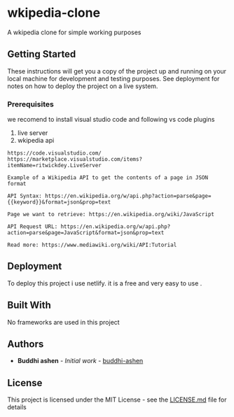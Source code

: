 # wkipedia-clone

A wkipedia clone for simple working purposes

## Getting Started

These instructions will get you a copy of the project up and running on your local machine for development and testing purposes. See deployment for notes on how to deploy the project on a live system.

### Prerequisites

we recomend to install visual studio code and following vs code plugins
1. live server
2. wkipedia api

```
https://code.visualstudio.com/
https://marketplace.visualstudio.com/items?itemName=ritwickdey.LiveServer

Example of a Wikipedia API to get the contents of a page in JSON format

API Syntax: https://en.wikipedia.org/w/api.php?action=parse&page={{keyword}}&format=json&prop=text

Page we want to retrieve: https://en.wikipedia.org/wiki/JavaScript

API Request URL: https://en.wikipedia.org/w/api.php?action=parse&page=JavaScript&format=json&prop=text

Read more: https://www.mediawiki.org/wiki/API:Tutorial
```

## Deployment

To deploy this project i use netlify. it is a free and very easy to use . 

## Built With

No frameworks are used in this project

## Authors

* **Buddhi ashen** - *Initial work* - [buddhi-ashen](https://github.com/buddhi-ashen)


## License

This project is licensed under the MIT License - see the [LICENSE.md](LICENSE.md) file for details

